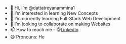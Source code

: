 - 👋 Hi, I’m @dattatreyanammina1
- 👀 I’m interested in learning New Concepts
- 🌱 I’m currently learning Full-Stack Web Development
- 💞️ I’m looking to collaborate on making Websites
- 📫 How to reach me - @[LinkedIn](https://www.linkedin.com/in/namminadattatreya/)
- 😄 Pronouns: He

<!---
dattatreyanammina1/dattatreyanammina1 is a ✨ special ✨ repository because its `README.md` (this file) appears on your GitHub profile.
You can click the Preview link to take a look at your changes.
--->
